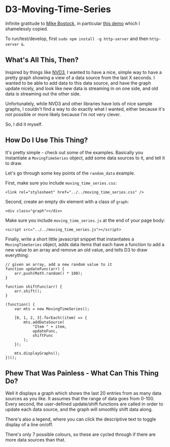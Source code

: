 # D3-Moving-Time-Series

Infinite gratitude to [Mike Bostock](https://bost.ocks.org/mike/), in particular [this demo](http://bl.ocks.org/mbostock/1642874) which I shamelessly copied.

To run/test/develop, first `sudo npm install -g http-server` and then `http-server &`.

## What's All This, Then?

Inspired by things like [NVD3](http://nvd3.org/), I wanted to have a nice, simple way to have a pretty graph showing a view of a data source from the last X seconds.  I wanted to be able to add data to this data source, and have the graph update nicely, and look like new data is streaming in on one side, and old data is streaming out the other side.

Unfortunately, while NVD3 and other libraries have lots of nice sample graphs, I couldn't find a way to do exactly what I wanted, either because it's not possible or more likely because I'm not very clever.

So, I did it myself.

## How Do I Use This Thing?

It's pretty simple - check out some of the examples.  Basically you instantiate a `MovingTimeSeries` object, add some data sources to it, and tell it to draw.

Let's go through some key points of the `random_data` example.

First, make sure you include `moving_time_series.css`:

```
<link rel="stylesheet" href="../../moving_time_series.css" />
```

Second, create an empty div element with a class of `graph`:

```
<div class="graph"></div>
```

Make sure you include `moving_time_series.js` at the end of your page body:

```
<script src="../../moving_time_series.js"></script>
```

Finally, write a short little javascript snippet that instantiates a `MovingTimeSeries` object, adds data items that each have a function to add a new value to an array and remove an old value, and tells D3 to draw everything:

```
// given an array, add a new random value to it
function updateFunc(arr) {
    arr.push(Math.random() * 100);
}

function shiftFunc(arr) {
    arr.shift();
}

(function() {
    var mts = new MovingTimeSeries();

    [0, 1, 2, 3].forEach((item) => {
        mts.addDataSource(
            "Item " + item,
            updateFunc,
            shiftFunc
        );
    });

    mts.displayGraphs();
})();
```

## Phew That Was Painless - What Can This Thing Do?

Well it displays a graph which shows the last 20 entries from as many data sources as you like.  It assumes that the range of data goes from 0-100.  Every second, the user-defined update/shift functions are called in order to update each data source, and the graph will smoothly shift data along.

There's also a legend, where you can click the descriptive text to toggle display of a line on/off.

There's only 7 possible colours, so these are cycled through if there are more data sources than that.

